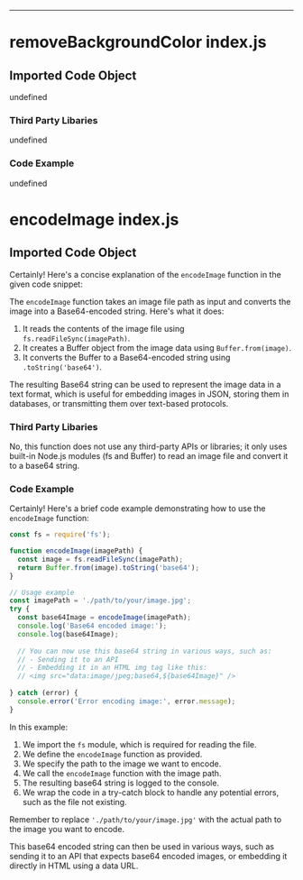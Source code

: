 

  

  

  

  

  

  
---
# removeBackgroundColor index.js
## Imported Code Object
undefined

### Third Party Libaries

undefined

### Code Example

undefined

# encodeImage index.js
## Imported Code Object
Certainly! Here's a concise explanation of the `encodeImage` function in the given code snippet:

The `encodeImage` function takes an image file path as input and converts the image into a Base64-encoded string. Here's what it does:

1. It reads the contents of the image file using `fs.readFileSync(imagePath)`.
2. It creates a Buffer object from the image data using `Buffer.from(image)`.
3. It converts the Buffer to a Base64-encoded string using `.toString('base64')`.

The resulting Base64 string can be used to represent the image data in a text format, which is useful for embedding images in JSON, storing them in databases, or transmitting them over text-based protocols.

### Third Party Libaries

No, this function does not use any third-party APIs or libraries; it only uses built-in Node.js modules (fs and Buffer) to read an image file and convert it to a base64 string.

### Code Example

Certainly! Here's a brief code example demonstrating how to use the `encodeImage` function:

```javascript
const fs = require('fs');

function encodeImage(imagePath) {
  const image = fs.readFileSync(imagePath);
  return Buffer.from(image).toString('base64');
}

// Usage example
const imagePath = './path/to/your/image.jpg';
try {
  const base64Image = encodeImage(imagePath);
  console.log('Base64 encoded image:');
  console.log(base64Image);
  
  // You can now use this base64 string in various ways, such as:
  // - Sending it to an API
  // - Embedding it in an HTML img tag like this:
  // <img src="data:image/jpeg;base64,${base64Image}" />
  
} catch (error) {
  console.error('Error encoding image:', error.message);
}
```

In this example:

1. We import the `fs` module, which is required for reading the file.
2. We define the `encodeImage` function as provided.
3. We specify the path to the image we want to encode.
4. We call the `encodeImage` function with the image path.
5. The resulting base64 string is logged to the console.
6. We wrap the code in a try-catch block to handle any potential errors, such as the file not existing.

Remember to replace `'./path/to/your/image.jpg'` with the actual path to the image you want to encode.

This base64 encoded string can then be used in various ways, such as sending it to an API that expects base64 encoded images, or embedding it directly in HTML using a data URL.


  

  